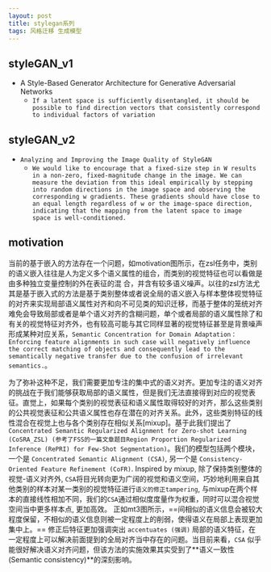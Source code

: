 ```yaml
---
layout: post
title: stylegan系列
tags: 风格迁移 生成模型
---
```



## styleGAN_v1
- A Style-Based Generator Architecture for Generative Adversarial Networks
  - `If a latent space is sufficiently disentangled, it should be possible to find direction vectors that consistently correspond to individual factors of variation`
 
## styleGAN_v2
- `Analyzing and Improving the Image Quality of StyleGAN`
  - `We would like to encourage that a fixed-size step in W results in a non-zero, fixed-magnitude change in the image. We can measure the deviation from this ideal empirically
by stepping into random directions in the image space and observing the corresponding w gradients. These gradients should have close to an equal length regardless of w or the
image-space direction, indicating that the mapping from the latent space to image space is well-conditioned.`



## motivation

当前的基于嵌入的方法存在一个问题，如motivation图所示，在zsl任务中，类别的语义嵌入往往是人为定义多个语义属性的组合，而类别的视觉特征也可以看做是由多种独立变量控制的外在表征的混
合，并含有较多语义噪声。以往的zsl方法尤其是基于嵌入式的方法是基于类别整体或者说全局的语义嵌入与样本整体视觉特征的对齐来实现局部语义属性对齐和向不可见类的知识迁移，而基于整体的笼统对齐难免会导致局部或者是单个语义对齐的含糊问题，单个或者局部的语义属性除了和有关的视觉特征对齐外，也有较高可能与其它同样显著的视觉特征甚至是背景噪声形成某种对应关系，`Semantic Concentration for Domain Adaptation：Enforcing feature alignments in such case will negatively influence the correct matching of objects and consequently lead to the semantically negative transfer due to the confusion of irrelevant semantics.`。

为了弥补这种不足，我们需要更加专注的集中式的语义对齐。更加专注的语义对齐的挑战在于我们能够获取局部的语义属性，但是我们无法直接得到对应的视觉表征。直觉上，如果每个类别的视觉表征和语义属性取得较好的对齐，那么这些类别的公共视觉表征和公共语义属性也存在潜在的对齐关系。此外，这些类别特征的线性混合在视觉上也与各个类别存在相似关系[mixup]。基于此我们提出了`Concentrated Semantic Regularized Alignment for Zero-shot Learning (CoSRA_ZSL) (参考了FSS的一篇文章题目Region Proportion Regularized Inference (RePRI) for Few-Shot Segmentation)`。我们的模型包括两个模块，一个是 `Concentrated Semantic Alignment (CSA)`, 另一个是 `Consistency-Oriented Feature Refinement (CoFR)`. Inspired by mixup, 除了保持类别整体的视觉-语义对齐外, `CSA`将目光转向更为广阔的视觉和语义空间，巧妙地利用来自其他类别的样本对某一类别的视觉特征进行`语义的修正tampering`, 与mixup在两个样本的直接线性相加不同，我们的`CSA`通过相似度度量作为权重，同时可以混合视觉空间当中更多样本点, 更加高效。 正如mt3图所示，==间相似的语义信息会被较大程度保留，不相似的语义信息则被一定程度上的削弱，使得语义在局部上表现更加集中上。== 修正后特征更加强调突出 `accentuates (强调)` 局部的语义特征，在一定程度上可以解决前面提到的全局对齐当中存在的问题。当目前来看，`CSA` 似乎能很好解决语义对齐问题，但该方法的实施效果其实受到了**语义一致性 (Semantic consistency)**的深刻影响。







